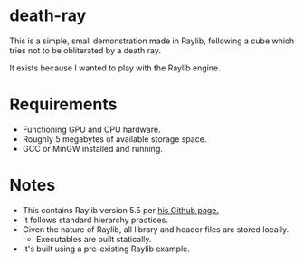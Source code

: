 # death-ray

This is a simple, small demonstration made in Raylib, following a cube which tries not to be obliterated by a death ray.

It exists because I wanted to play with the Raylib engine.

# Requirements

- Functioning GPU and CPU hardware.
- Roughly 5 megabytes of available storage space.
- GCC or MinGW installed and running.

# Notes

- This contains Raylib version 5.5 per [his Github page.](https://github.com/raysan5/raylib)
- It follows standard hierarchy practices.
- Given the nature of Raylib, all library and header files are stored locally.
	- Executables are built statically.
- It's built using a pre-existing Raylib example.

